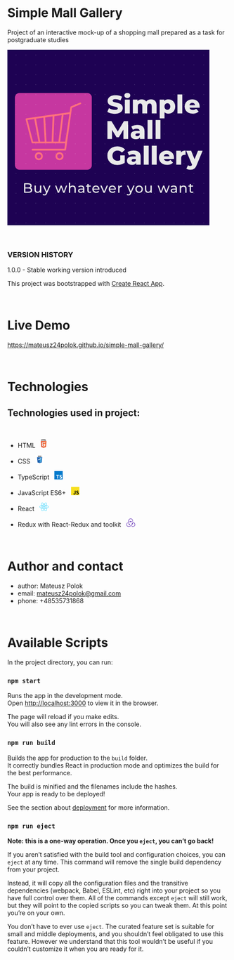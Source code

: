 # Simple Mall Gallery

Project of an interactive mock-up of a shopping mall prepared as a task for postgraduate studies

![Logo](public/logo_big.png)

<br>

### VERSION HISTORY

1.0.0 - Stable working version introduced

This project was bootstrapped with [Create React App](https://github.com/facebook/create-react-app).

<br>

# Live Demo

https://mateusz24polok.github.io/simple-mall-gallery/

<br>

# Technologies

## Technologies used in project:

<br>

- HTML &nbsp; ![HTML Icon](readmeImages/html.png)

- CSS &nbsp; ![CSS Icon](readmeImages/css.png)

- TypeScript &nbsp; ![TypeScipt Icon](readmeImages/typescript.png)

- JavaScript ES6+ &nbsp; ![JavaScript Icon](readmeImages/js.png)

- React &nbsp; ![React JS Icon](readmeImages/react.png)

- Redux with React-Redux and toolkit &nbsp; ![Redux Icon](readmeImages/redux.png)

<br>

# Author and contact

- author: Mateusz Polok
- email: mateusz24polok@gmail.com
- phone: +48535731868


<br>

# Available Scripts

In the project directory, you can run:

### `npm start`

Runs the app in the development mode.\
Open [http://localhost:3000](http://localhost:3000) to view it in the browser.

The page will reload if you make edits.\
You will also see any lint errors in the console.

### `npm run build`

Builds the app for production to the `build` folder.\
It correctly bundles React in production mode and optimizes the build for the best performance.

The build is minified and the filenames include the hashes.\
Your app is ready to be deployed!

See the section about [deployment](https://facebook.github.io/create-react-app/docs/deployment) for more information.

### `npm run eject`

**Note: this is a one-way operation. Once you `eject`, you can’t go back!**

If you aren’t satisfied with the build tool and configuration choices, you can `eject` at any time. This command will remove the single build dependency from your project.

Instead, it will copy all the configuration files and the transitive dependencies (webpack, Babel, ESLint, etc) right into your project so you have full control over them. All of the commands except `eject` will still work, but they will point to the copied scripts so you can tweak them. At this point you’re on your own.

You don’t have to ever use `eject`. The curated feature set is suitable for small and middle deployments, and you shouldn’t feel obligated to use this feature. However we understand that this tool wouldn’t be useful if you couldn’t customize it when you are ready for it.